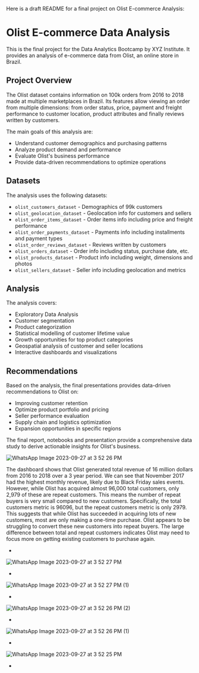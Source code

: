 Here is a draft README for a final project on Olist E-commerce Analysis:

# Olist E-commerce Data Analysis

This is the final project for the Data Analytics Bootcamp by XYZ Institute. It provides an analysis of e-commerce data from Olist, an online store in Brazil.

## Project Overview

The Olist dataset contains information on 100k orders from 2016 to 2018 made at multiple marketplaces in Brazil. Its features allow viewing an order from multiple dimensions: from order status, price, payment and freight performance to customer location, product attributes and finally reviews written by customers. 

The main goals of this analysis are:

- Understand customer demographics and purchasing patterns
- Analyze product demand and performance 
- Evaluate Olist's business performance
- Provide data-driven recommendations to optimize operations

## Datasets

The analysis uses the following datasets:

- `olist_customers_dataset` - Demographics of 99k customers 
- `olist_geolocation_dataset` - Geolocation info for customers and sellers
- `olist_order_items_dataset` - Order items info including price and freight performance
- `olist_order_payments_dataset` - Payments info including installments and payment types
- `olist_order_reviews_dataset` - Reviews written by customers 
- `olist_orders_dataset` - Order info including status, purchase date, etc.
- `olist_products_dataset` - Product info including weight, dimensions and photos
- `olist_sellers_dataset` - Seller info including geolocation and metrics

## Analysis

The analysis covers:

- Exploratory Data Analysis
- Customer segmentation
- Product categorization 
- Statistical modelling of customer lifetime value
- Growth opportunities for top product categories
- Geospatial analysis of customer and seller locations
- Interactive dashboards and visualizations

## Recommendations

Based on the analysis, the final presentations provides data-driven recommendations to Olist on:

- Improving customer retention
- Optimize product portfolio and pricing
- Seller performance evaluation
- Supply chain and logistics optimization
- Expansion opportunities in specific regions

The final report, notebooks and presentation provide a comprehensive data study to derive actionable insights for Olist's business.


![WhatsApp Image 2023-09-27 at 3 52 26 PM](https://github.com/DerrickLAM94/Olist-analysis/assets/140989898/caf00f0c-5eea-414a-bfdf-ff2ea0f53e3d)

The dashboard shows that Olist generated total revenue of 16 million dollars from 2016 to 2018 over a 3 year period. We can see that November 2017 had the highest monthly revenue, likely due to Black Friday sales events. However, while Olist has acquired almost 96,000 total customers, only 2,979 of these are repeat customers. This means the number of repeat buyers is very small compared to new customers. Specifically, the total customers metric is 96096, but the repeat customers metric is only 2979. This suggests that while Olist has succeeded in acquiring lots of new customers, most are only making a one-time purchase. Olist appears to be struggling to convert these new customers into repeat buyers. The large difference between total and repeat customers indicates Olist may need to focus more on getting existing customers to purchase again.

-

![WhatsApp Image 2023-09-27 at 3 52 27 PM](https://github.com/DerrickLAM94/Olist-analysis/assets/140989898/c201647b-0f79-489e-95f7-be15d3720453)

-

![WhatsApp Image 2023-09-27 at 3 52 27 PM (1)](https://github.com/DerrickLAM94/Olist-analysis/assets/140989898/becb36f6-3c11-4e25-af33-62c9fe55cc0d)

-

![WhatsApp Image 2023-09-27 at 3 52 26 PM (2)](https://github.com/DerrickLAM94/Olist-analysis/assets/140989898/dc78dfcf-9274-4601-8cb6-7f69ba3beede)

-

![WhatsApp Image 2023-09-27 at 3 52 26 PM (1)](https://github.com/DerrickLAM94/Olist-analysis/assets/140989898/efb121a1-cd70-4ef6-8ab1-d85a23e668ed)

-

![WhatsApp Image 2023-09-27 at 3 52 25 PM](https://github.com/DerrickLAM94/Olist-analysis/assets/140989898/98e43d44-5693-43ba-82f9-22ad32ef8af7)

-



